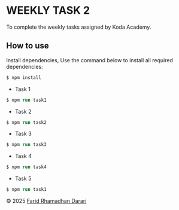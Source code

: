 # WEEKLY TASK 2

To complete the weekly tasks assigned by Koda Academy.

## How to use

Install dependencies,
Use the command below to install all required dependencies:

```ps
$ npm install
```

- Task 1

```ps
$ npm run task1
```

- Task 2

```ps
$ npm run task2
```

- Task 3

```ps
$ npm run task3
```

- Task 4

```ps
$ npm run task4
```

- Task 5

```ps
$ npm run task1
```

© 2025 [Farid Rhamadhan Darari](https://github.com/Darari17)
